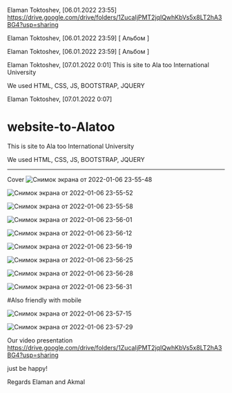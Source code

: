 Elaman Toktoshev, [06.01.2022 23:55]
https://drive.google.com/drive/folders/1ZucaIjPMT2jqIQwhKbVs5x8LT2hA3BG4?usp=sharing

Elaman Toktoshev, [06.01.2022 23:59]
[ Альбом ]

Elaman Toktoshev, [06.01.2022 23:59]
[ Альбом ]

Elaman Toktoshev, [07.01.2022 0:01]
This is site to Ala too International University

We used HTML, CSS, JS, BOOTSTRAP, JQUERY

Elaman Toktoshev, [07.01.2022 0:07]
# website-to-Alatoo


This is site to Ala too International University

We used HTML, CSS, JS, BOOTSTRAP, JQUERY
****

Cover
![Снимок экрана от 2022-01-06 23-55-48](https://user-images.githubusercontent.com/73353291/148429232-f46917d0-50c4-49fe-bcd7-9f2b30519f54.png)


![Снимок экрана от 2022-01-06 23-55-52](https://user-images.githubusercontent.com/73353291/148429281-18336f4f-d567-435b-8a65-d899fef700a0.png)


![Снимок экрана от 2022-01-06 23-55-58](https://user-images.githubusercontent.com/73353291/148429300-bda7da0c-b908-4853-bd2f-cfd042ef323c.png)


![Снимок экрана от 2022-01-06 23-56-01](https://user-images.githubusercontent.com/73353291/148429320-93152ac0-16ed-4ad7-9b0c-32bae1bb4dd8.png)

![Снимок экрана от 2022-01-06 23-56-12](https://user-images.githubusercontent.com/73353291/148429331-95740f50-d17e-462f-a038-de5e3f0a1155.png)


![Снимок экрана от 2022-01-06 23-56-19](https://user-images.githubusercontent.com/73353291/148429345-2258fc28-ff33-4a0a-a0f6-613ce480dc3d.png)


![Снимок экрана от 2022-01-06 23-56-25](https://user-images.githubusercontent.com/73353291/148429365-ca23b1c4-dc74-4b22-bf46-2e24194eecaf.png)


![Снимок экрана от 2022-01-06 23-56-28](https://user-images.githubusercontent.com/73353291/148429372-b508864a-a929-494b-a627-c4b5627be0ee.png)



![Снимок экрана от 2022-01-06 23-56-31](https://user-images.githubusercontent.com/73353291/148429380-53d1f022-3808-473a-b2c7-a1ea04fbebef.png)


#Also friendly with mobile

![Снимок экрана от 2022-01-06 23-57-15](https://user-images.githubusercontent.com/73353291/148429422-3bba5fca-e5c1-4474-8bee-bf052b54c166.png)

![Снимок экрана от 2022-01-06 23-57-29](https://user-images.githubusercontent.com/73353291/148429434-f0fbb6d9-33ae-43f7-9ea9-c3409c143858.png)


Our video presentation https://drive.google.com/drive/folders/1ZucaIjPMT2jqIQwhKbVs5x8LT2hA3BG4?usp=sharing


just be happy!

Regards Elaman and Akmal
